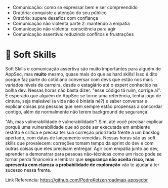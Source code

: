 * Comunicação: como se expressar bem e ser compreendido
* Oratória: conquiste a atenção do seu público
* Oratória: supere desafios com confiança
* Comunicação não violenta parte 2: mantendo a empatia
* Comunicação não violenta: consciência para agir
* Comunicação assertiva: reduzindo conflitos e frustrações


# 🔗 Soft Skills
Soft Skills e comunicação assertiva são muito importantes para alguém de AppSec, mas **muito** mesmo, quase mais do que as hard skills! Isso é dito porque faz parte do cotidiano conversar com devs que estão nos mais variados níveis de carreira, desde o estagiário até o expert conhecido na bolha dev. Nessas horas não basta dizer: "esse código tá ruim, corrige aí". É esperado que alguém de AppSec se torne uma referência, tenha jogo de cintura, seja maleável (a vida não é binária né?) e saber conversar e explicar coisas pra pessoas que nem sempre estão propensas a concordar contigo, além de normalmente não terem background de segurança.

"Ah, mas vulnerabilidade é vulnerabilidade"! Sim, até você precisar explicar porquê uma vulnerabilidade que só pode ser executada em ambiente restrito é crítica e precisa ter sua correção priorizada frente a um backlog apertado, com datas de lançamento vencidas. Nessas horas são as soft skills que provalecem: correções tomam tempo da sprint do dev e com outras coisas que eles precisam entregar. Agir com empatia junto ao dev, aprender a demonstrar para pessoas não-técnicas como um risco pode se tornar perda financeira e lembrar que **segurança não aceita risco, mas apresenta com clareza a probabilidade de exploração** vão te ajudar a ter sucesso nessa frente.



Link Referencia: https://github.com/PedroKetzer/roadmap-appsecbr
